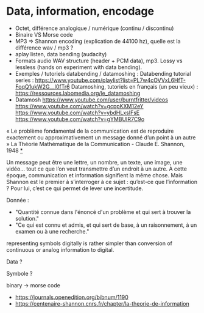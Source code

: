Data, information, encodage
============================

- Octet, différence analogique / numérique (continu / discontinu)
- Binaire VS Morse code
- MP3 => Shannon encoding (explication de 44100 hz), quelle est la différence wav / mp3 ?
- aplay listen, data bending (audacity)
- Formats audio WAV structure (header + PCM data), mp3. Lossy vs lessless (hands on experiment with data bending).
- Exemples / tutoriels databending / datamoshing : 
    Databending tutorial series : https://www.youtube.com/playlist?list=PL7w4cOVVxL6HfT-FoqQ1ukW2G__l0fTr6
    Datamoshing, tutoriels en français (un peu vieux) : https://ressources.labomedia.org/le_datamoshing
- Datamosh
    https://www.youtube.com/user/burntfritter/videos
    https://www.youtube.com/watch?v=gcppKXM12eY
    https://www.youtube.com/watch?v=ybdHLxsIFsE
    https://www.youtube.com/watch?v=gYMBUIR7C9o



« Le problème fondamental de la communication est de reproduire exactement ou approximativement un message donné d’un point à un autre » La Théorie Mathématique de la Communication - Claude E. Shannon, 1948 [*](#shannon_1948)




Un message peut être une lettre, un nombre, un texte, une image, une vidéo… tout ce que l’on veut transmettre d’un endroit à un autre. A cette époque, communication et information signifient la même chose. Mais Shannon est le premier à s’interroger à ce sujet : qu’est-ce que l’information ? Pour lui, c’est ce qui permet de lever une incertitude.


Donnée : 

- "Quantité connue dans l'énoncé d'un problème et qui sert à trouver la solution."
- "Ce qui est connu et admis, et qui sert de base, à un raisonnement, à un examen ou à une recherche."


representing symbols digitally is rather simpler than conversion of continuous or analog information to digital.


Data ?

Symbole ?

binary -> morse code


- <a name="shannon_1948"></a> https://journals.openedition.org/bibnum/1190
- <a name="cnrs_theorie_info"></a> https://centenaire-shannon.cnrs.fr/chapter/la-theorie-de-information